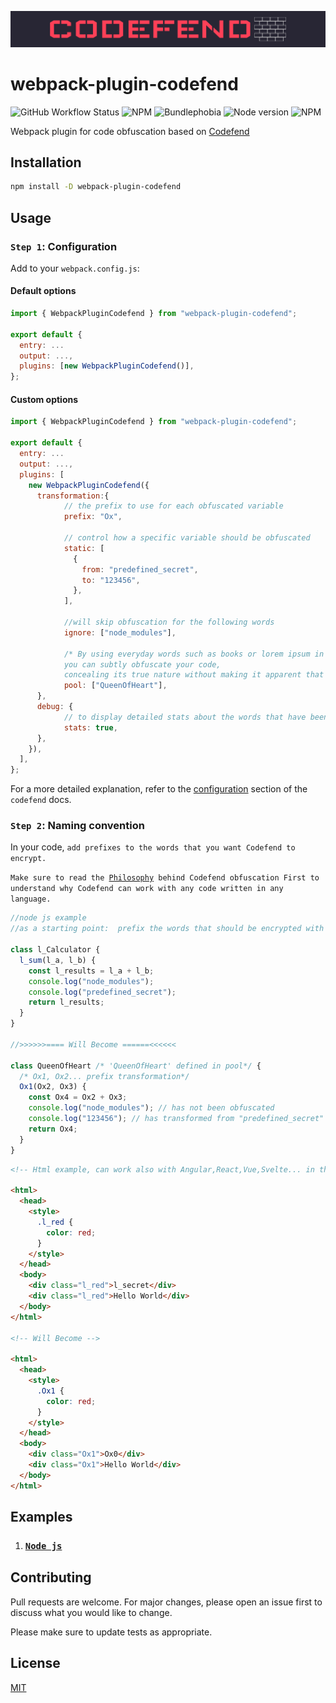 <p align="center">
 <img src="./public/img/logo.png">
</p>

# webpack-plugin-codefend

![GitHub Workflow Status](https://img.shields.io/github/actions/workflow/status/Codefend/webpack-plugin-codefend/ci.yaml?branch=main)
![NPM](https://img.shields.io/npm/dt/webpack-plugin-codefend)
![Bundlephobia](https://img.shields.io/bundlephobia/min/webpack-plugin-codefend)
![Node version](https://img.shields.io/node/v/webpack-plugin-codefend)
![NPM](https://img.shields.io/npm/l/webpack-plugin-codefend)

Webpack plugin for code obfuscation based on [Codefend](https://www.npmjs.com/package/codefend)

## Installation

```bash
npm install -D webpack-plugin-codefend
```

## Usage

### `Step 1`: Configuration

Add to your `webpack.config.js`:

#### Default options

```js
import { WebpackPluginCodefend } from "webpack-plugin-codefend";

export default {
  entry: ...
  output: ...,
  plugins: [new WebpackPluginCodefend()],
};
```

#### Custom options

```js
import { WebpackPluginCodefend } from "webpack-plugin-codefend";

export default {
  entry: ...
  output: ...,
  plugins: [
    new WebpackPluginCodefend({
      transformation:{
            // the prefix to use for each obfuscated variable
            prefix: "Ox",

            // control how a specific variable should be obfuscated
            static: [
              {
                from: "predefined_secret",
                to: "123456",
              },
            ],

            //will skip obfuscation for the following words
            ignore: ["node_modules"],

            /* By using everyday words such as books or lorem ipsum in the pool,
            you can subtly obfuscate your code,
            concealing its true nature without making it apparent that obfuscation is occurring.*/
            pool: ["QueenOfHeart"],
      },
      debug: {
            // to display detailed stats about the words that have been obfuscated
            stats: true,
      },
    }),
  ],
};
```

For a more detailed explanation, refer to the [configuration](https://codefend.github.io/docs/references/configuration) section of the `codefend` docs.

### `Step 2`: Naming convention

In your code, `add prefixes to the words that you want Codefend to encrypt.`

`Make sure to read the `[`Philosophy`](https://github.com/Codefend/core#philosophy)` behind Codefend obfuscation First to understand why Codefend can work with any code written in any language.`

```js
//node js example
//as a starting point:  prefix the words that should be encrypted with l_

class l_Calculator {
  l_sum(l_a, l_b) {
    const l_results = l_a + l_b;
    console.log("node_modules");
    console.log("predefined_secret");
    return l_results;
  }
}

//>>>>>>==== Will Become ======<<<<<<

class QueenOfHeart /* 'QueenOfHeart' defined in pool*/ {
  /* Ox1, Ox2... prefix transformation*/
  Ox1(Ox2, Ox3) {
    const Ox4 = Ox2 + Ox3;
    console.log("node_modules"); // has not been obfuscated
    console.log("123456"); // has transformed from "predefined_secret" to "123456"
    return Ox4;
  }
}
```

```html
<!-- Html example, can work also with Angular,React,Vue,Svelte... in the same way -->

<html>
  <head>
    <style>
      .l_red {
        color: red;
      }
    </style>
  </head>
  <body>
    <div class="l_red">l_secret</div>
    <div class="l_red">Hello World</div>
  </body>
</html>

<!-- Will Become -->

<html>
  <head>
    <style>
      .Ox1 {
        color: red;
      }
    </style>
  </head>
  <body>
    <div class="Ox1">Ox0</div>
    <div class="Ox1">Hello World</div>
  </body>
</html>
```

## Examples

1. ### [`Node js`](./example)

## Contributing

Pull requests are welcome. For major changes, please open an issue first to discuss what you would like to change.

Please make sure to update tests as appropriate.

## License

[MIT](./LICENSE.md)
